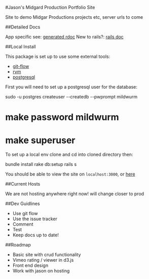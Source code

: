 #Jason's Midgard Production Portfolio Site

Site to demo Midgar Productions projects etc, server urls to come

##Detailed Docs

App specific see: [generated rdoc][local-rdoc]
New to rails?: [rails doc][rails-rdoc]

##Local Install

This package is set up to use some external tools:
- [git-flow][git-flow]
- [rvm][rvm]
- [postgresql][postgresql]

First you will need to set up a postgresql user for the database:

  sudo -u postgres createuser --createdb --pwprompt mildwurm
  # make password mildwurm
  # make superuser

To set up a local env clone and cd into cloned directory then:

  bundle install
  rake db:setup
  rails s

You should be able to view the site on `localhost:3000`, or [here][local-host]

##Current Hosts

We are not hosting anywhere right now! will change closer to prod

##Dev Guidlines
- Use git flow
- Use the issue tracker
- Comment
- Test
- Keep docs up to date!

##Roadmap
- Basic site with crud functionality
- Vimeo rating / viewer in d3.js
- Front end design
- Work with jason on hosting

[local-host]: localhost:3000 "Local default server port"
[postgresql]: http://postgresql.org "Postgresql Official Site"
[rvm]: http://rvm.io "Ruby Versioning Manager Official Site"
[git-flow]: http://github.com/nvie/git-flow "Git-flow plugin page"
[local-rdoc]: /doc/app/doc/README_FOR_APP.html "Local generated rdoc"
[rails-rdoc]: /rails_primer.rdoc "Local rails default doc"
